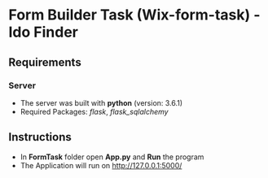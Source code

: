
# Form Builder Task (Wix-form-task) - Ido Finder

## Requirements

### Server
* The server was built with **python** (version: 3.6.1)
* Required Packages: *flask*, *flask_sqlalchemy*


## Instructions
* In **FormTask** folder open **App.py** and **Run** the program
* The Application will run on http://127.0.0.1:5000/ 
